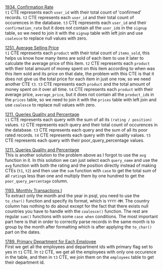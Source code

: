 [1934. Confirmation Rate](https://leetcode.com/problems/confirmation-rate/ "1934. Confirmation Rate") <br>
`t1` CTE represents each `user_id` with their total count of 'confirmed' records. `t2` CTE represents each `user_id` and their total count of occurences in the database. `t3` CTE represents each `user_id` and their `confirmation_rate` but it does not contain all the `user_id`s in the `signup` table, so we need to join it with the `signup` table with left join and use `coalesce` to replace null values with zero.<br>

[1251. Average Selling Price](https://leetcode.com/problems/average-selling-price/ "1251. Average Selling Price") <br>
`t1` CTE represents each `product` with their total count of `items_sold`, this helps us know how many items are sold of each item to use it later to calculate the average price of this item. `t2` CTE represents each `product` with their total amount of money spent on this item according to when was this item sold and its price on that date, the problem with this CTE is that it does not give us the total price for each item in just one row, so we need another CTE `t3`. `t3` CTE represents each `product` and the total amount of money spent on it over all time. `t4` CTE represents each `product` with their average price, `average_price`, but it does not contain all the `product_id`s in the `prices` table, so we need to join it with the `prices` table with left join and use `coalesce` to replace null values with zero. <br>

[1211. Queries Quality and Percentage](https://leetcode.com/problems/queries-quality-and-percentage/ "1211. Queries Quality and Percentage") <br>
`t1` CTE represents each query with the sum of all its `(rating / position)` values. `t2` CTE represents each query and their total count of occurences in the database. `t3` CTE represents each query and the sum of all its poor rated records. `t4` CTE represents each query with their quality values. `t5` CTE represents each query with their poor_query_percentage values. <br>

[1211. Queries Quality and Percentage](https://leetcode.com/problems/queries-quality-and-percentage/ "1211. Queries Quality and Percentage") <br>
This is another solution to the problem above as I forgot to use the `avg` function in it. In this solution we can just select each `query_name` and use the `avg` function with both the rating and the position directly instead of making CTEs (`t1`, `t2`) and then use the `sum` function with `case` to get the total sum of all `rating`s less than one and multiply them by one hundred to get the `poor_query_percentage` column. <br>

[1193. Monthly Transactions I](https://leetcode.com/problems/monthly-transactions-i/description/ "1193. Monthly Transactions I") <br>
To extract only the month and the year in psql, you need to use the `to_char()` function and specify its format, which is `YYYY-MM`. The country column has nothing to do about except for the fact that there exists null countries you have to handle with the `coalesce()` function. The rest are regular `sum()` functions with some `case when` conditions. The most important part here is that in order to correctly parse records in the same month is to group by the month after formatting which is after applying the `to_char()` part on the dates. <br>

[1789. Primary Department for Each Employee](https://leetcode.com/problems/primary-department-for-each-employee/description/ "1789. Primary Department for Each Employee") <br>
First we get all the employees and department ids with primary flag set to yes in `t1` CTE. In `t2` CTE, we get all the employees with only one occurence in the table, and then in `t3` CTE, we join them on the `employees` table to get their department id.
